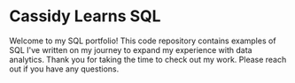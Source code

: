 # Cassidy Learns SQL

Welcome to my SQL portfolio! This code repository contains examples of SQL I've written on my journey to expand my experience with data analytics. Thank you for taking the time to check out my work. Please reach out if you have any questions.
